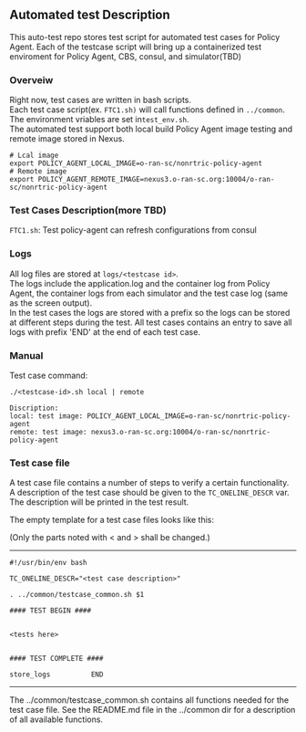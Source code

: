 
## Automated test Description
This auto-test repo stores test script for automated test cases for Policy Agent.
Each of the testcase script will bring up a containerized test enviroment for Policy Agent,
CBS, consul, and simulator(TBD)

### Overveiw

Right now, test cases are written in bash scripts. \
Each test case script(ex. `FTC1.sh)` will call functions defined in `../common`. \
The environment vriables are set in`test_env.sh`. \
The automated test support both local build Policy Agent image testing and remote image stored in Nexus.
```
# Lcal image
export POLICY_AGENT_LOCAL_IMAGE=o-ran-sc/nonrtric-policy-agent
# Remote image
export POLICY_AGENT_REMOTE_IMAGE=nexus3.o-ran-sc.org:10004/o-ran-sc/nonrtric-policy-agent
```
### Test Cases Description(more TBD)
`FTC1.sh`: Test policy-agent can refresh configurations from consul

### Logs
All log files are stored at `logs/<testcase id>`. \
The logs include the application.log and the container log from Policy Agent, the container logs from each simulator and the
test case log (same as the screen output). \
In the test cases the logs are stored with a prefix so the logs can be stored at different steps during the test.
All test cases contains an entry to save all logs with prefix 'END' at the end of each test case.

### Manual
Test case command:
```
./<testcase-id>.sh local | remote

Discription:
local: test image: POLICY_AGENT_LOCAL_IMAGE=o-ran-sc/nonrtric-policy-agent
remote: test image: nexus3.o-ran-sc.org:10004/o-ran-sc/nonrtric-policy-agent
```

### Test case file
A test case file contains a number of steps to verify a certain functionality.
A description of the test case should be given to the ``TC_ONELINE_DESCR`` var. The description will be printed in
the test result.

The empty template for a test case files looks like this:

(Only the parts noted with < and > shall be changed.)

-----------------------------------------------------------
```
#!/usr/bin/env bash

TC_ONELINE_DESCR="<test case description>"

. ../common/testcase_common.sh $1

#### TEST BEGIN ####


<tests here>


#### TEST COMPLETE ####

store_logs          END

```
-----------------------------------------------------------

The ../common/testcase_common.sh contains all functions needed for the test case file. See the README.md file in
the ../common dir for a description of all available functions.